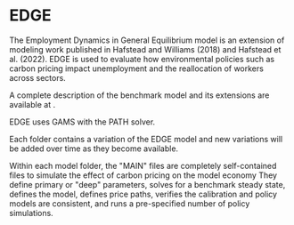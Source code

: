 # EDGE
The Employment Dynamics in General Equilibrium model is an extension of modeling work published in Hafstead and Williams (2018) and Hafstead et al. (2022). EDGE is used to evaluate how environmental policies such as carbon pricing impact unemployment and the reallocation of workers across sectors.

A complete description of the benchmark model and its extensions are available at <forthcoming>.

EDGE uses GAMS with the PATH solver.

Each folder contains a variation of the EDGE model and new variations will be added over time as they become available.

Within each model folder, the "MAIN" files are completely self-contained files to simulate the effect of carbon pricing on the model economy  They define primary or "deep" parameters, solves for a benchmark steady state, defines the model, defines price paths, verifies the calibration and policy models are consistent, and runs a pre-specified number of policy simulations.
